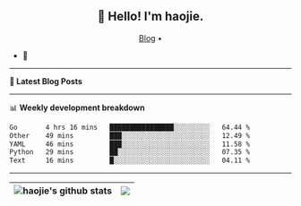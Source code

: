 <h2 align="center">👋 Hello! I'm haojie.</h2>
<p align="center">
  <a href="https://aoyouer.com">Blog</a> •
</p>


- 🔭 


-------

**📝 Latest Blog Posts**


-------

📊 **Weekly development breakdown**
<!--START_SECTION:waka-->

```txt
Go       4 hrs 16 mins   ████████████████░░░░░░░░░   64.44 %
Other    49 mins         ███░░░░░░░░░░░░░░░░░░░░░░   12.49 %
YAML     46 mins         ███░░░░░░░░░░░░░░░░░░░░░░   11.58 %
Python   29 mins         ██░░░░░░░░░░░░░░░░░░░░░░░   07.35 %
Text     16 mins         █░░░░░░░░░░░░░░░░░░░░░░░░   04.11 %
```

<!--END_SECTION:waka-->

-------



| <img align="center" src="https://github-readme-stats.vercel.app/api?username=haojie06&show_icons=true&theme=graywhite&show_icons=true&count_private=true&include_all_commits=true&hide_border=true" alt="haojie's github stats" /> | <img align="center" src="https://github-readme-stats.vercel.app/api/top-langs/?username=haojie06&layout=compact&theme=graywhite&hide_border=true&hide=css,html" /> |
| ------------- | ------------- |


